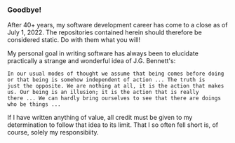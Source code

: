 ### Goodbye!

After 40+ years, my software development career has come to a close as of July 1, 2022. The repositories contained herein should therefore
be considered static. Do with them what you will!

My personal goal in writing software has always been to elucidate practically a strange and wonderful idea of J.G. Bennett's:

````
In our usual modes of thought we assume that being comes before doing or that being is somehow independent of action ... The truth is
just the opposite. We are nothing at all, it is the action that makes us. Our being is an illusion; it is the action that is really
there ... We can hardly bring ourselves to see that there are doings who be things ...
````

If I have written anything of value, all credit must be given to my determination to follow that idea to its limit. That I so often fell short is, of course, solely my responsibiity.





<!--
**ericmandel/ericmandel** is a ✨ _special_ ✨ repository because its `README.md` (this file) appears on your GitHub profile.

Here are some ideas to get you started:

- 🔭 I’m currently working on ...
- 🌱 I’m currently learning ...
- 👯 I’m looking to collaborate on ...
- 🤔 I’m looking for help with ...
- 💬 Ask me about ...
- 📫 How to reach me: ...
- 😄 Pronouns: ...
- ⚡ Fun fact: ...
-->
